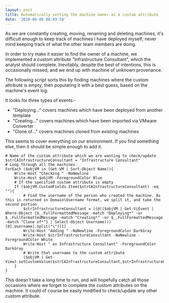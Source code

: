 ```yaml
---
layout: post
title: Automatically setting the machine owner as a custom attribute
date: '2010-06-09 08:49:58'
---
```



As we are constantly creating, moving, renaming and deleting machines, it's difficult enough to keep track of machines I have deployed myself; never mind keeping track of what the other team members are doing.

In order to try make it easier to find the owner of a machine, we implemented a custom attribute "Infrastructure Consultant", which the analyst should complete. Inevitably, despite the best of intentions, this is occasionally missed, and we end up with machine of unknown provenance.

The following script sorts this by finding machines where the custom attribute is empty, then populating it with a best guess, based on the machine's event log.

It looks for three types of events:-

- "Deploying..." covers machines which have been deployed from another template
- "Creating..." covers machines which have been imported via VMware Converter
- "Clone of..." covers machines cloned from existing machines

This seems to cover everything on our environment. If you find something else, then it should be simple enough to add it.

```
# Name of the custom attribute which we are wanting to check/update $strCAInfrastructureConsultant = "Infrastructure Consultant"
# Loop through all the machines
ForEach ($objVM in (Get-VM | Sort-Object Name)){
    Write-Host "Checking " -NoNewline
    Write-Host $objVM -ForegroundColor Blue
    # If the specified custom attribute is empty
    If ($objVM.CustomFields.Item($strCAInfrastructureConsultant) -eq ""){
        # Find the username of the person who created the machine. As this is returned in Domain\Username format, we split it, and take the second portion
        $strInfrastructureConsultant = ((@(($objVM | Get-ViEvent | Where-Object {$_.FullFormattedMessage -match "Deploying*" -or $_.FullFormattedMessage -match "Creating*" -or $_.FullFormattedMessage -match "Clone of*"} | Select-Object Username)))[0].Username).Split("\")[1]
        Write-Host "Adding " -NoNewline -ForegroundColor DarkGray
        Write-Host $strInfrastructureConsultant -NoNewline -ForegroundColor White
        Write-Host " as Infrastructure Consultant" -ForegroundColor DarkGray
        # Write that username to the custom attribute
        ($objVM | Get-View).setCustomValue($strCAInfrastructureConsultant,$strInfrastructureConsultant)
    }
}
```
This doesn't take a long time to run, and will hopefully catch all those occasions where we forget to complete the custom attributes on the machine. It could of course be easily modified to check/update any other custom attribute.


